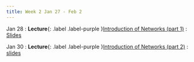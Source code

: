 ```yaml
---
title: Week 2 Jan 27 - Feb 2 
---
```


Jan 28
: **Lecture**{: .label .label-purple }[Introduction of Networks (part 1)](#)
  : [Slides](#)

Jan 30
: **Lecture**{: .label .label-purple }[Introduction of Networks (part 2)](#)
  : [slides](#)

